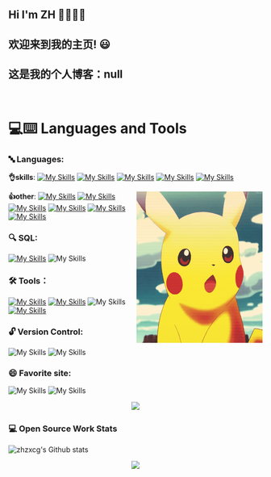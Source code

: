 

## Hi I'm ZH 👋👋👋👋

## 欢迎来到我的主页! 😃
## 这是我的个人博客：null
<br>

# 💻:keyboard: Languages and Tools 



### 🔤 Languages:

  **👌skills**: 
    [![My Skills](https://skillicons.dev/icons?i=java)](https://skillicons.dev)
    [![My Skills](https://skillicons.dev/icons?i=spring)](https://skillicons.dev)
    [![My Skills](https://skillicons.dev/icons?i=linux)](https://skillicons.dev)
    [![My Skills](https://skillicons.dev/icons?i=maven)](https://skillicons.dev)
    [![My Skills](https://skillicons.dev/icons?i=docker)](https://skillicons.dev)
  
  

   <div align="right">
    <img src="https://github.com/zhzxc/zhzxc/blob/main/img/R.gif" alt="Image" align="right" height="300px" width="250px">
  </div>
   
  **👍other**: 
     [![My Skills](https://skillicons.dev/icons?i=vue)](https://skillicons.dev)
     [![My Skills](https://skillicons.dev/icons?i=npm)](https://skillicons.dev)
      [![My Skills](https://skillicons.dev/icons?i=nginx)](https://skillicons.dev)
     [![My Skills](https://skillicons.dev/icons?i=js)](https://skillicons.dev)
     [![My Skills](https://skillicons.dev/icons?i=html)](https://skillicons.dev) 
     [![My Skills](https://skillicons.dev/icons?i=css)](https://skillicons.dev) 
    

 ### 🔍 SQL:
   [![My Skills](https://skillicons.dev/icons?i=mysql)](https://skillicons.dev)
    ![My Skills](https://go-skill-icons.vercel.app/api/icons?i=redis&theme=light)
    
  ### 🛠 Tools：
  [![My Skills](https://skillicons.dev/icons?i=idea)](https://skillicons.dev)
  [![My Skills](https://skillicons.dev/icons?i=webstorm)](https://skillicons.dev)
   ![My Skills](https://go-skill-icons.vercel.app/api/icons?i=datagrip&theme=light)
  [![My Skills](https://skillicons.dev/icons?i=vscode)](https://skillicons.dev)
 
  
 ### 🔓 Version Control:
   ![My Skills](https://go-skill-icons.vercel.app/api/icons?i=git&theme=light)
   ![My Skills](https://go-skill-icons.vercel.app/api/icons?i=github&theme=light)
  
 ### 😄 Favorite site:
 
 ![My Skills](https://go-skill-icons.vercel.app/api/icons?i=chatgpt&theme=light)
  ![My Skills](https://go-skill-icons.vercel.app/api/icons?i=chrome&theme=light)
<div align="center"> <img src="https://readme-typing-svg.herokuapp.com/?lines=今日事，今日毕!祝您今天愉快!&center=true&font=Roboto&size=29" /></div>
<!--START_SECTION:waka-->
<!--END_SECTION:waka-->


### 💻 Open Source Work Stats

   ![zhzxcg's Github stats](https://github-readme-stats.vercel.app/api?username=zhzxc&hide=contribs,prs&count_private=true&show_icons=true!)
   <div align="center"> <img src="https://profile-counter.glitch.me/zhzxc/count.svg" /> </div>


